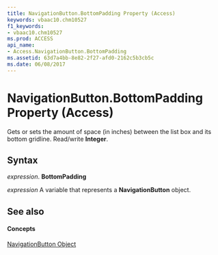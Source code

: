 ```yaml
---
title: NavigationButton.BottomPadding Property (Access)
keywords: vbaac10.chm10527
f1_keywords:
- vbaac10.chm10527
ms.prod: ACCESS
api_name:
- Access.NavigationButton.BottomPadding
ms.assetid: 63d7a4bb-8e82-2f27-afd0-2162c5b3cb5c
ms.date: 06/08/2017
---
```



# NavigationButton.BottomPadding Property (Access)

Gets or sets the amount of space (in inches) between the list box and its bottom gridline. Read/write  **Integer**.


## Syntax

 _expression_. **BottomPadding**

 _expression_ A variable that represents a **NavigationButton** object.


## See also


#### Concepts


[NavigationButton Object](navigationbutton-object-access.md)

